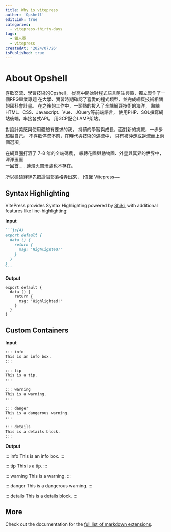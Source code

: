 ```yaml
---
title: Why is vitepress
auther: 'Opshell'
editLink: true
categories:
  - vitepress-thirty-days
tags:
  - 鐵人賽
  - vitepress
createdAt: '2024/07/26'
isPublished: true
---
```


# About Opshell

喜歡交流、學習技術的Opshell，
從高中開始對程式語言萌生興趣，獨立製作了一個RPG畢業專題
在大學、實習時期確認了喜愛的程式類型，並完成網頁技術相關的國科會計畫。
在之後的工作中，一頭熱的投入了全端網頁技術的海洋，
熟練HTML、CSS、Javascript、Vue、JQuery等前端語言，
使用PHP、SQL撰寫網站後端，串接各式API。
用GCP配合LAMP架站。

對設計美感與使用體驗有要求的我，
持續的學習與成長，面對新的挑戰，一步步超越自己。
不喜歡停滯不前，在時代與技術的洪流中，
只有被沖走或逆流而上兩個選項。

在網頁圈打滾了 7-8 年的全端碼農，
輾轉花園與動物園、外星與冥界的世界中，
渾渾噩噩<br />
一回首......連燈火闌珊處也不存在。

所以磕磕絆絆先把這個部落格弄出來，
(偉哉 Vitepress~~

## Syntax Highlighting

VitePress provides Syntax Highlighting powered by [Shiki](https://github.com/shikijs/shiki), with additional features like line-highlighting:

**Input**

````md
```js{4}
export default {
  data () {
    return {
      msg: 'Highlighted!'
    }
  }
}
```
````

**Output**

```js{4}
export default {
  data () {
    return {
      msg: 'Highlighted!'
    }
  }
}
```

## Custom Containers

**Input**

```md
::: info
This is an info box.
:::

::: tip
This is a tip.
:::

::: warning
This is a warning.
:::

::: danger
This is a dangerous warning.
:::

::: details
This is a details block.
:::
```

**Output**

::: info
This is an info box.
:::

::: tip
This is a tip.
:::

::: warning
This is a warning.
:::

::: danger
This is a dangerous warning.
:::

::: details
This is a details block.
:::

## More

Check out the documentation for the [full list of markdown extensions](https://vitepress.dev/guide/markdown).
